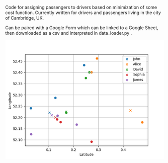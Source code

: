  Code for assigning passengers to drivers based on minimization of some cost function. Currently written for drivers and passengers living in the city of Cambridge, UK.

 Can be paired with a Google Form which can be linked to a Google Sheet, then downloaded as a csv and interpreted in data_loader.py .

![alt text](https://github.com/kyleyhw/driver_assignment/blob/main/driver_assignment_plot.png?raw=true)
